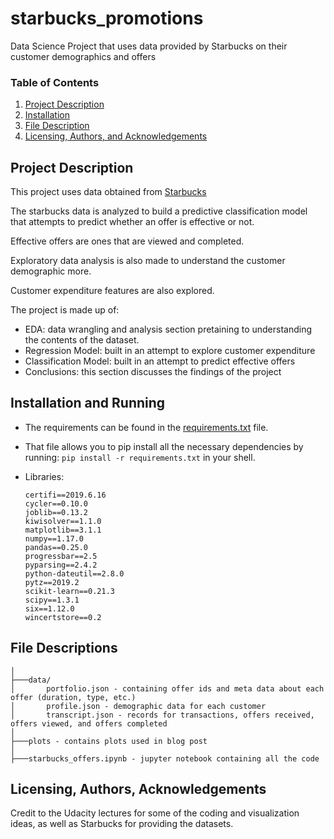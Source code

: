 # starbucks_promotions
Data Science Project that uses data provided by Starbucks on their customer demographics and offers


### Table of Contents
1. [Project Description](#Project)
2. [Installation](#installation)
3. [File Description](#files)
5. [Licensing, Authors, and Acknowledgements](#licensing)

## Project Description<a name="Project"></a>
This project uses data obtained from [Starbucks](https://www.starbucks.com/)

The starbucks data is analyzed to build a predictive classification model that attempts to predict
whether an offer is effective or not.

Effective offers are ones that are viewed and completed.

Exploratory data analysis is also made to understand the customer demographic more.

Customer expenditure features are also explored.

The project is made up of:
 - EDA: data wrangling and analysis section pretaining to understanding the contents of the dataset.
 - Regression Model: built in an attempt to explore customer expenditure
 - Classification Model: built in an attempt to predict effective offers
 - Conclusions: this section discusses the findings of the project


## Installation and Running<a name="installation"></a>
- The requirements can be found in the [requirements.txt](requirements.txt) file.

- That file allows you to pip install all the necessary dependencies by running:
    `pip install -r requirements.txt` in your shell.

- Libraries:
   ```
   certifi==2019.6.16
   cycler==0.10.0
   joblib==0.13.2
   kiwisolver==1.1.0
   matplotlib==3.1.1
   numpy==1.17.0
   pandas==0.25.0
   progressbar==2.5
   pyparsing==2.4.2
   python-dateutil==2.8.0
   pytz==2019.2
   scikit-learn==0.21.3
   scipy==1.3.1
   six==1.12.0
   wincertstore==0.2
   ```

## File Descriptions <a name="files"></a>
```
│
├───data/
│       portfolio.json - containing offer ids and meta data about each offer (duration, type, etc.)
│       profile.json - demographic data for each customer
│       transcript.json - records for transactions, offers received, offers viewed, and offers completed
│
├───plots - contains plots used in blog post
│
├───starbucks_offers.ipynb - jupyter notebook containing all the code
```
## Licensing, Authors, Acknowledgements<a name="licensing"></a>
Credit to the Udacity lectures for some of the coding and visualization ideas, as well as Starbucks for providing the datasets.